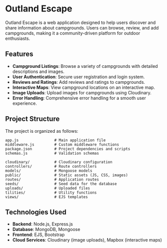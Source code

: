 # Outland Escape

Outland Escape is a web application designed to help users discover and share information about campgrounds. Users can browse, review, and add campgrounds, making it a community-driven platform for outdoor enthusiasts.

## Features

- **Campground Listings**: Browse a variety of campgrounds with detailed descriptions and images.
- **User Authentication**: Secure user registration and login system.
- **Reviews and Ratings**: Add reviews and ratings to campgrounds.
- **Interactive Maps**: View campground locations on an interactive map.
- **Image Uploads**: Upload images for campgrounds using Cloudinary.
- **Error Handling**: Comprehensive error handling for a smooth user experience.

## Project Structure

The project is organized as follows:

```
app.js                # Main application file
middleware.js         # Custom middleware functions
package.json          # Project dependencies and scripts
schemas.js            # Validation schemas

cloudinary/           # Cloudinary configuration
controllers/          # Route controllers
models/               # Mongoose models
public/               # Static assets (JS, CSS, images)
routes/               # Application routes
seeds/                # Seed data for the database
uploads/              # Uploaded files
tilities/             # Utility functions
views/                # EJS templates
```

## Technologies Used

- **Backend**: Node.js, Express.js
- **Database**: MongoDB, Mongoose
- **Frontend**: EJS, Bootstrap
- **Cloud Services**: Cloudinary (image uploads), Mapbox (interactive maps)

